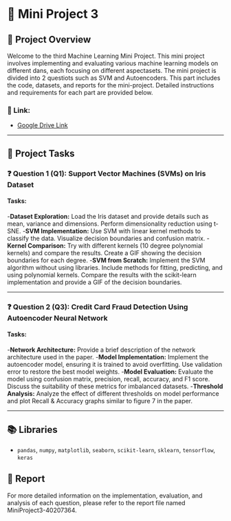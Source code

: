 # **📘 Mini Project 3**

## **📖 Project Overview**
Welcome to the third Machine Learning Mini Project. This mini project involves implementing and evaluating various machine learning models on different dans, each focusing on different aspectasets. The mini project is divided into 2 questiots such as SVM and Autoencoders. This part includes the code, datasets, and reports for the mini-project. Detailed instructions and requirements for each part are provided below.

### **🔗 Link:**
- [Google Drive Link](https://drive.google.com/drive/folders/13AzvgDBKOHcyuoBS8h4MY1iZfFxWNsr9?usp=sharing)

---

## **🚀 Project Tasks**

### ❓ **Question 1 (Q1): Support Vector Machines (SVMs) on Iris Dataset**

#### **Tasks:**

-**Dataset Exploration:** Load the Iris dataset and provide details such as mean, variance and dimensions. Perform dimensionality reduction using t-SNE.
-**SVM Implementation:** Use SVM with linear kernel methods to classify the data. Visualize decision boundaries and confusion matrix.
-**Kernel Comparison:** Try with different kernels (10 degree polynomial kernels) and compare the results. Create a GIF showing the decision boundaries for each degree.
-**SVM from Scratch:** Implement the SVM algorithm without using libraries. Include methods for fitting, predicting, and using polynomial kernels. Compare the results with the scikit-learn implementation and provide a GIF of the decision boundaries.

---

### ❓ **Question 2 (Q3): Credit Card Fraud Detection Using Autoencoder Neural Network**

#### **Tasks:**

-**Network Architecture:** Provide a brief description of the network architecture used in the paper.
-**Model Implementation:** Implement the autoencoder model, ensuring it is trained to avoid overfitting. Use validation error to restore the best model weights.
-**Model Evaluation:** Evaluate the model using confusion matrix, precision, recall, accuracy, and F1 score. Discuss the suitability of these metrics for imbalanced datasets.
-**Threshold Analysis:** Analyze the effect of different thresholds on model performance and plot Recall & Accuracy graphs similar to figure 7 in the paper.

---

## **📚 Libraries**

- `pandas`, `numpy`, `matplotlib`, `seaborn`, `scikit-learn`, `sklearn`, `tensorflow`, `keras`

## **📄 Report**
For more detailed information on the implementation, evaluation, and analysis of each question, please refer to the report file named MiniProject3-40207364.
